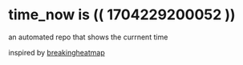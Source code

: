 # time_now is (( 1704229200052 ))

an automated repo that shows the currnent time

inspired by [breakingheatmap](https://github.com/breakingheatmap/breakingheatmap)